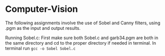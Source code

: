 # Computer-Vision
The following assignments involve the use of Sobel and Canny filters, using .pgm as the input and output results.

Running Sobel.c:
First make sure both Sobel.c and garb34.pgm are both in the same directory and cd to the proper directory if needed in terminal. In terminal run ```gcc -o Sobel Sobel.c```
